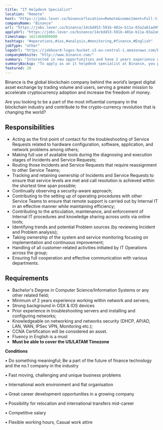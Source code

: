 ```yaml
---
title: "IT Helpdesk Specialist"
location: "Remote"
host: "https://jobs.lever.co/binance?location=Remote&commitment=Full-time%3A%20Remote"
companyName: "Binance"
url: "https://jobs.lever.co/binance/14cbd453-591b-401e-b11a-03a2a61a4951"
applyUrl: "https://jobs.lever.co/binance/14cbd453-591b-401e-b11a-03a2a61a4951/apply"
timestamp: 1621468800000
hashtags: "#operations,#ios,#analysis,#monitoring,#finance,#English"
jobType: "other"
logoUrl: "https://jobboard-logos-bucket.s3.eu-central-1.amazonaws.com/binance"
companyWebsite: "http://www.binance.com/"
summary: "Interested in new opportunities and have 2 years experience working within network and servers? Binance has a job opening for an it helpdesk specialist."
summaryBackup: "To apply as an it helpdesk specialist at Binance, you preferably need to have some knowledge of: #operations, #ios, #analysis."
featured: 20
---
```


Binance is the global blockchain company behind the world’s largest digital asset exchange by trading volume and users, serving a greater mission to accelerate cryptocurrency adoption and increase the freedom of money.

Are you looking to be a part of the most influential company in the blockchain industry and contribute to the crypto-currency revolution that is changing the world?

## Responsibilities

*   Acting as the first point of contact for the troubleshooting of Service Requests related to hardware configuration, software, application, and network problems among others;
*   Making full use of available tools during the diagnosing and execution stages of Incidents and Service Requests;
*   Routing those Incidents and Service Requests that require reassignment to other Service Teams;
*   Tracking and retaining ownership of Incidents and Service Requests to ensure that service levels are met and call resolution is achieved within the shortest time span possible;
*   Continually observing a security-aware approach;
*   Contributing to the setting up of operating procedures with other Service Teams to ensure that remote support is carried out by Internal IT in an effective manner while maintaining efficiency;
*   Contributing to the articulation, maintenance, and enforcement of Internal IT procedures and knowledge sharing across units via online tools;
*   Identifying trends and potential Problem sources (by reviewing Incident and Problem analysis);
*   Taking ownership of the system and service monitoring focusing on implementation and continuous improvement;
*   Handling of all customer-related activities initiated by IT Operations across the group;
*   Ensuring full cooperation and effective communication with various departments.

## Requirements

*   Bachelor's Degree in Computer Science/Information Systems or any other related field;
*   Minimum of 2 years experience working within network and servers;
*   Strong background in OSX & IOS devices
*   Prior experience in troubleshooting servers and installing and configuring networks;
*   Knowledgeable on networking and networks security (DHCP, AP/AD, LAN, WAN, IPSec VPN, Monitoring etc.);
*   CCNA Certification will be considered an asset.
*   Fluency in English is a must
*   **Must be able to cover the US/LATAM Timezone**

**Conditions**

• Do something meaningful; Be a part of the future of finance technology and the no.1 company in the industry

• Fast moving, challenging and unique business problems

• International work environment and flat organisation

• Great career development opportunities in a growing company

• Possibility for relocation and international transfers mid-career

• Competitive salary

• Flexible working hours, Casual work attire
